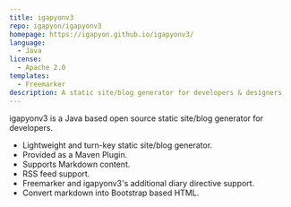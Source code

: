 ```yaml
---
title: igapyonv3
repo: igapyon/igapyonv3
homepage: https://igapyon.github.io/igapyonv3/
language:
  - Java
license:
  - Apache 2.0
templates:
  - Freemarker
description: A static site/blog generator for developers & designers
---
```


igapyonv3 is a Java based open source static site/blog generator for developers.

* Lightweight and turn-key static site/blog generator.
* Provided as a Maven Plugin.
* Supports Markdown content.
* RSS feed support.
* Freemarker and igapyonv3's additional diary directive support.
* Convert markdown into Bootstrap based HTML.
